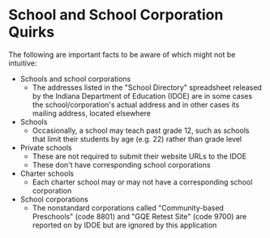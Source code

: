 # School and School Corporation Quirks

The following are important facts to be aware of which might not be intuitive:
 - Schools and school corporations
   - The addresses listed in the "School Directory" spreadsheet released by the Indiana Department of Education (IDOE) 
     are in some cases the school/corporation's actual address and in other cases its mailing address, located elsewhere 
 - Schools
   - Occasionally, a school may teach past grade 12, such as schools that limit their students by age (e.g. 22) rather 
     than grade level 
 - Private schools
   - These are not required to submit their website URLs to the IDOE
   - These don't have corresponding school corporations
 - Charter schools
   - Each charter school may or may not have a corresponding school corporation 
 - School corporations
   - The nonstandard corporations called "Community-based Preschools" (code 8801) and "GQE Retest Site" (code 9700) are
     reported on by IDOE but are ignored by this application
